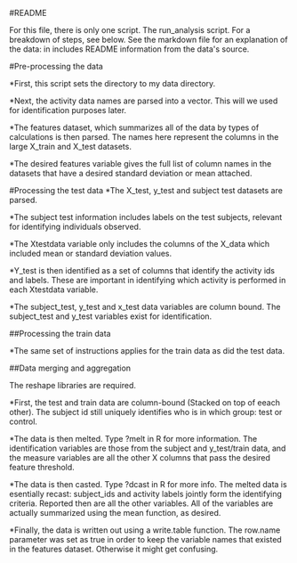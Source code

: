 #README

For this file, there is only one script.  The run_analysis script.  For a breakdown of steps, see below. See the markdown file for an explanation of the data: in includes README information from the data's source.

#Pre-processing the data

*First, this script sets the directory to my data directory.

*Next, the activity data names are parsed into a vector.  This will we used for identification purposes later.

*The features dataset, which summarizes all of the data by types of calculations is then parsed.  The names here represent the columns in the large X_train and X_test datasets.

*The desired features variable gives the full list of column names in the datasets that have a desired standard deviation or mean attached.

#Processing the test data
*The X_test, y_test and subject test datasets are parsed.

*The subject test information includes labels on the test subjects, relevant for identifying individuals observed.

*The Xtestdata variable only includes the columns of the X_data which included mean or standard deviation values.

*Y_test is then identified as a set of columns that identify the activity ids and labels.  These are important in identifying which activity is performed in each Xtestdata variable.

*The subject_test, y_test and x_test data variables are column bound.  The subject_test and y_test variables exist for identification.

##Processing the train data

*The same set of instructions applies for the train data as did the test data.

##Data merging and aggregation

The reshape libraries are required.

*First, the test and train data are column-bound (Stacked on top of eeach other).  The subject id still uniquely identifies who is in which group: test or control.

*The data is then melted.  Type ?melt in R for more information.  The identification variables are those from the subject and y_test/train data, and the measure variables are all the other X columns that pass the desired feature threshold.

*The data is then casted.  Type ?dcast in R for more info.  The melted data is esentially recast:  subject_ids and activity labels jointly form the identifying criteria.  Reported then are all the other variables.  All of the variables are actually summarized using the mean function, as desired.

*Finally, the data is written out using a write.table function.  The row.name parameter was set as true in order to keep the variable names that existed in the features dataset.  Otherwise it might get confusing.
